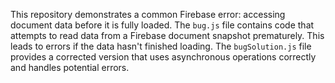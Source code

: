 This repository demonstrates a common Firebase error: accessing document data before it is fully loaded. The `bug.js` file contains code that attempts to read data from a Firebase document snapshot prematurely. This leads to errors if the data hasn't finished loading. The `bugSolution.js` file provides a corrected version that uses asynchronous operations correctly and handles potential errors.